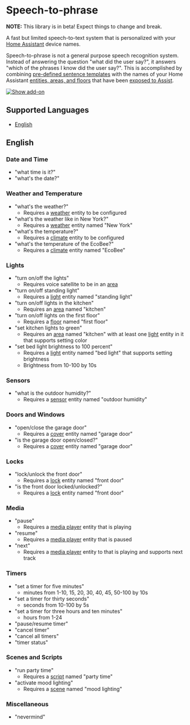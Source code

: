 # Speech-to-phrase

**NOTE:** This library is in beta! Expect things to change and break.

A fast but limited speech-to-text system that is personalized with your [Home Assistant](https://www.home-assistant.io/) device names.

Speech-to-phrase is not a general purpose speech recognition system. Instead of answering the question "what did the user say?", it answers "which of the phrases I know did the user say?".
This is accomplished by combining [pre-defined sentence templates](speech_to_phrase/sentences) with the names of your Home Assistant [entities, areas, and floors](https://www.home-assistant.io/getting-started/concepts-terminology/) that have been [exposed to Assist](https://www.home-assistant.io/voice_control/voice_remote_expose_devices/).

[![Show add-on](https://my.home-assistant.io/badges/supervisor_addon.svg)](https://my.home-assistant.io/redirect/supervisor_addon/?addon=47701997_speech-to-phrase&repository_url=https%3A%2F%2Fgithub.com%2Frhasspy%2Fhassio-addons)

## Supported Languages

- [English](#english)

## English

### Date and Time

- "what time is it?"
- "what's the date?"

### Weather and Temperature

- "what's the weather?"
    - Requires a [weather][] entity to be configured
- "what's the weather like in New York?"
    - Requires a [weather][] entity named "New York"
- "what's the temperature?"
    - Requires a [climate][] entity to be configured
- "what's the temperature of the EcoBee?"
    - Requires a [climate][] entity named "EcoBee"
    
### Lights

- "turn on/off the lights"
    - Requires voice satellite to be in an [area][]
- "turn on/off standing light"
    - Requires a [light][] entity named "standing light"
- "turn on/off lights in the kitchen"
    - Requires an [area][] named "kitchen"
- "turn on/off lights on the first floor"
    - Requires a [floor][] named "first floor"
- "set kitchen lights to green"
    - Requires an [area][] named "kitchen" with at least one [light][] entity in it that supports setting color
- "set bed light brightness to 100 percent"
    - Requires a [light][] entity named "bed light" that supports setting brightness
    - Brightness from 10-100 by 10s

### Sensors

- "what is the outdoor humidity?"
    - Requires a [sensor][] entity named "outdoor humidity"

### Doors and Windows

- "open/close the garage door"
    - Requires a [cover][] entity named "garage door"
- "is the garage door open/closed?"
    - Requires a [cover][] entity named "garage door"
    
### Locks

- "lock/unlock the front door"
    - Requires a [lock][] entity named "front door"
- "is the front door locked/unlocked?"
    - Requires a [lock][] entity named "front door"

### Media

- "pause"
    - Requires a [media player][] entity that is playing
- "resume"
    - Requires a [media player][] entity that is paused
- "next"
    - Requires a [media player][] entity to that is playing and supports next track

### Timers

- "set a timer for five minutes"
    - minutes from 1-10, 15, 20, 30, 40, 45, 50-100 by 10s
- "set a timer for thirty seconds"
    - seconds from 10-100 by 5s
- "set a timer for three hours and ten minutes"
    - hours from 1-24
- "pause/resume timer"
- "cancel timer"
- "cancel all timers"
- "timer status"

### Scenes and Scripts

- "run party time"
    - Requires a [script][] named "party time"
- "activate mood lighting"
    - Requires a [scene][] named "mood lighting"

### Miscellaneous

- "nevermind"

<!-- Links -->
[area]: https://www.home-assistant.io/docs/organizing/#area
[climate]: https://www.home-assistant.io/integrations/climate/
[cover]: https://www.home-assistant.io/integrations/cover/
[floor]: https://www.home-assistant.io/docs/organizing/#floor
[light]: https://www.home-assistant.io/integrations/light/
[lock]: https://www.home-assistant.io/integrations/lock/
[media player]: https://www.home-assistant.io/integrations/media_player/
[scene]: https://www.home-assistant.io/integrations/scene/
[script]: https://www.home-assistant.io/integrations/script/
[sensor]: https://www.home-assistant.io/integrations/sensor/
[weather]: https://www.home-assistant.io/integrations/weather/
